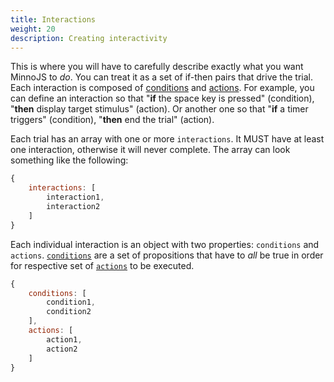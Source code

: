 ```yaml
---
title: Interactions
weight: 20
description: Creating interactivity
---
```


This is where you will have to carefully describe exactly what you want MinnoJS to *do*.
You can treat it as a set of if-then pairs that drive the trial.
Each interaction is composed of [conditions](../conditions) and [actions](../actions).
For example, you can define an interaction so that "**if** the space key is pressed" (condition), "**then** display target stimulus" (action).
Or another one so that "**if** a timer triggers" (condition), "**then** end the trial" (action).

Each trial has an array with one or more `interactions`.
It MUST have at least one interaction, otherwise it will never complete.
The array can look something like the following:

```javascript
{
    interactions: [
        interaction1,
        interaction2
    ]
}
```

Each individual interaction is an object with two properties: `conditions` and `actions`.
[`conditions`](../conditions) are a set of propositions that have to *all* be true in order for respective set of [`actions`](../actions) to be executed.

```javascript
{
    conditions: [
        condition1,
        condition2
    ],
    actions: [
        action1,
        action2
    ]
}
```
